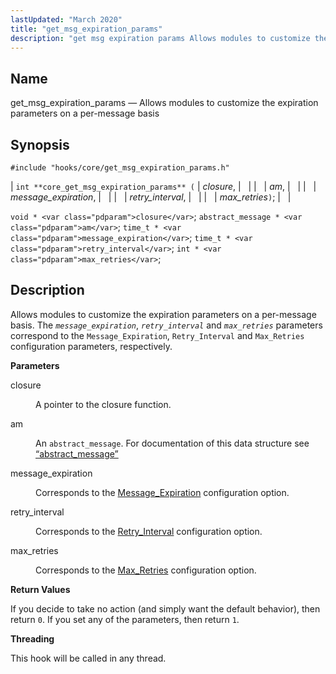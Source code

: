 ```yaml
---
lastUpdated: "March 2020"
title: "get_msg_expiration_params"
description: "get msg expiration params Allows modules to customize the expiration parameters on a per message basis int core get msg expiration params closure am message expiration retry interval max retries void closure abstract message am time t message expiration time t retry interval int max retries Allows modules to customize..."
---
```


<a name="hooks.core.get_msg_expiration_params"></a> 
## Name

get_msg_expiration_params — Allows modules to customize the expiration parameters on a per-message basis

## Synopsis

`#include "hooks/core/get_msg_expiration_params.h"`

| `int **core_get_msg_expiration_params** (` | <var class="pdparam">closure</var>, |   |
|   | <var class="pdparam">am</var>, |   |
|   | <var class="pdparam">message_expiration</var>, |   |
|   | <var class="pdparam">retry_interval</var>, |   |
|   | <var class="pdparam">max_retries</var>`)`; |   |

`void * <var class="pdparam">closure</var>`;
`abstract_message * <var class="pdparam">am</var>`;
`time_t * <var class="pdparam">message_expiration</var>`;
`time_t * <var class="pdparam">retry_interval</var>`;
`int * <var class="pdparam">max_retries</var>`;<a name="idp37458720"></a> 
## Description

Allows modules to customize the expiration parameters on a per-message basis. The *`message_expiration`*, *`retry_interval`* and *`max_retries`* parameters correspond to the `Message_Expiration`, `Retry_Interval` and `Max_Retries` configuration parameters, respectively.

**<a name="idp37462720"></a> Parameters**

<dl class="variablelist">

<dt>closure</dt>

<dd>

A pointer to the closure function.

</dd>

<dt>am</dt>

<dd>

An `abstract_message`. For documentation of this data structure see [“abstract_message”](/momentum/3/3-api/structs-abstract-message)

</dd>

<dt>message_expiration</dt>

<dd>

Corresponds to the [Message_Expiration](/momentum/3/3-reference/3-reference-conf-ref-message-expiration) configuration option.

</dd>

<dt>retry_interval</dt>

<dd>

Corresponds to the [Retry_Interval](/momentum/3/3-reference/3-reference-conf-ref-retry-interval) configuration option.

</dd>

<dt>max_retries</dt>

<dd>

Corresponds to the [Max_Retries](/momentum/3/3-reference/3-reference-conf-ref-max-retries) configuration option.

</dd>

</dl>

**<a name="idp37476304"></a> Return Values**

If you decide to take no action (and simply want the default behavior), then return `0`. If you set any of the parameters, then return `1`.

**<a name="idp37478208"></a> Threading**

This hook will be called in any thread.